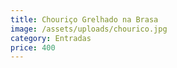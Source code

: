```yaml
---
title: Chouriço Grelhado na Brasa
image: /assets/uploads/chourico.jpg
category: Entradas
price: 400
---
```



